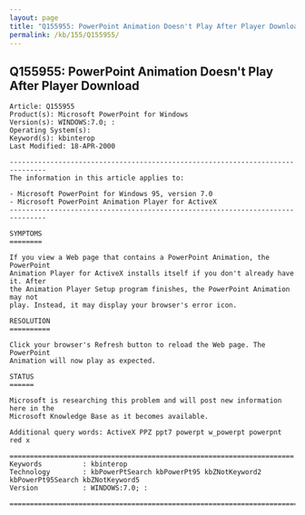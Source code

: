 ```yaml
---
layout: page
title: "Q155955: PowerPoint Animation Doesn't Play After Player Download"
permalink: /kb/155/Q155955/
---
```


## Q155955: PowerPoint Animation Doesn't Play After Player Download

	Article: Q155955
	Product(s): Microsoft PowerPoint for Windows
	Version(s): WINDOWS:7.0; :
	Operating System(s): 
	Keyword(s): kbinterop
	Last Modified: 18-APR-2000
	
	-------------------------------------------------------------------------------
	The information in this article applies to:
	
	- Microsoft PowerPoint for Windows 95, version 7.0 
	- Microsoft PowerPoint Animation Player for ActiveX 
	-------------------------------------------------------------------------------
	
	SYMPTOMS
	========
	
	If you view a Web page that contains a PowerPoint Animation, the PowerPoint
	Animation Player for ActiveX installs itself if you don't already have it. After
	the Animation Player Setup program finishes, the PowerPoint Animation may not
	play. Instead, it may display your browser's error icon.
	
	RESOLUTION
	==========
	
	Click your browser's Refresh button to reload the Web page. The PowerPoint
	Animation will now play as expected.
	
	STATUS
	======
	
	Microsoft is researching this problem and will post new information here in the
	Microsoft Knowledge Base as it becomes available.
	
	Additional query words: ActiveX PPZ ppt7 powerpt w_powerpt powerpnt red x
	
	======================================================================
	Keywords          : kbinterop 
	Technology        : kbPowerPtSearch kbPowerPt95 kbZNotKeyword2 kbPowerPt95Search kbZNotKeyword5
	Version           : WINDOWS:7.0; :
	
	=============================================================================
	
